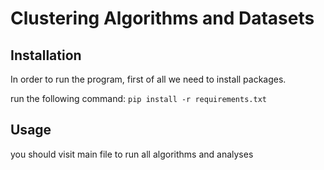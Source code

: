 # Clustering Algorithms and Datasets

## Installation
In order to run the program, first of all we need to install packages.

run the following command:
`pip install -r requirements.txt`

## Usage
you should visit main file to run all algorithms and analyses